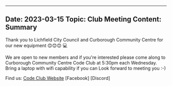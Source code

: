 
---
Date:   2023-03-15
Topic:  Club Meeting
Content: Summary
---
Thank you to Lichfield City Council and Curborough Community Centre for our new equipment 😊😊😊 💻

We are open to new members and if you're interested please come along to 
Curborough Community Centre Code Club at 5:30pm each Wednesday. 
Bring a laptop with wifi capability if you can
Look forward to meeting you :-)

Find us:
[Code Club Website](https://lichfield-code-club.github.io/)
[Facebook]
[Discord]
